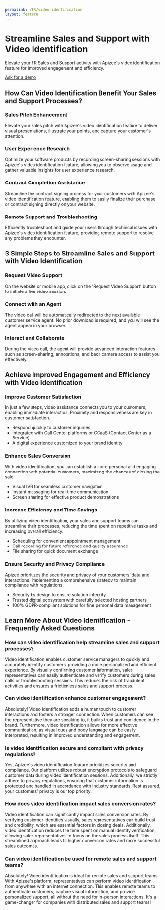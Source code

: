 ```yaml
---
permalink: /FR/video-identification
layout: feature
---
```


# Streamline Sales and Support with Video Identification
Elevate your FR Sales and Support activity with Apizee's video identification feature for improved engagement and efficiency.

[Ask for a demo](/request-a-demo.php)

## How Can Video Identification Benefit Your Sales and Support Processes?
### Sales Pitch Enhancement
Elevate your sales pitch with Apizee's video identification feature to deliver visual presentations, illustrate your points, and capture your customer's attention.

### User Experience Research
Optimize your software products by recording screen-sharing sessions with Apizee's video identification feature, allowing you to observe usage and gather valuable insights for user experience research.

### Contract Completion Assistance
Streamline the contract signing process for your customers with Apizee's video identification feature, enabling them to easily finalize their purchase or contract signing directly on your website.

### Remote Support and Troubleshooting
Efficiently troubleshoot and guide your users through technical issues with Apizee's video identification feature, providing remote support to resolve any problems they encounter.

## 3 Simple Steps to Streamline Sales and Support with Video Identification
### Request Video Support
On the website or mobile app, click on the 'Request Video Support' button to initiate a live video session.

### Connect with an Agent
The video call will be automatically redirected to the next available customer service agent. No prior download is required, and you will see the agent appear in your browser.

### Interact and Collaborate
During the video call, the agent will provide advanced interaction features such as screen-sharing, annotations, and back camera access to assist you effectively.

## Achieve Improved Engagement and Efficiency with Video Identification
### Improve Customer Satisfaction
In just a few steps, video assistance connects you to your customers, enabling immediate interaction. Proximity and responsiveness are key in customer satisfaction.
- Respond quickly to customer inquiries
- Integrated with Call Center platforms or CCaaS (Contact Center as a Service)
- A digital experience customized to your brand identity

### Enhance Sales Conversion
With video identification, you can establish a more personal and engaging connection with potential customers, maximizing the chances of closing the sale.
- Visual IVR for seamless customer navigation
- Instant messaging for real-time communication
- Screen sharing for effective product demonstrations

### Increase Efficiency and Time Savings
By utilizing video identification, your sales and support teams can streamline their processes, reducing the time spent on repetitive tasks and increasing overall efficiency.
- Scheduling for convenient appointment management
- Call recording for future reference and quality assurance
- File sharing for quick document exchange

### Ensure Security and Privacy Compliance
Apizee prioritizes the security and privacy of your customers' data and interactions, implementing a comprehensive strategy to maintain compliance with regulations.
- Security by design to ensure solution integrity
- Trusted digital ecosystem with carefully selected hosting partners
- 100% GDPR-compliant solutions for fine personal data management

## Learn More About Video Identification - Frequently Asked Questions
### How can video identification help streamline sales and support processes?
Video identification enables customer service managers to quickly and accurately identify customers, providing a more personalized and efficient experience. By visually confirming customer information, sales representatives can easily authenticate and verify customers during sales calls or troubleshooting sessions. This reduces the risk of fraudulent activities and ensures a frictionless sales and support process.

### Can video identification enhance customer engagement?
Absolutely! Video identification adds a human touch to customer interactions and fosters a stronger connection. When customers can see the representative they are speaking to, it builds trust and confidence in the brand. Furthermore, video identification allows for more effective communication, as visual cues and body language can be easily interpreted, resulting in improved understanding and engagement.

### Is video identification secure and compliant with privacy regulations?
Yes, Apizee's video identification feature prioritizes security and compliance. Our platform utilizes robust encryption protocols to safeguard customer data during video identification sessions. Additionally, we strictly adhere to privacy regulations, ensuring that customer information is protected and handled in accordance with industry standards. Rest assured, your customers' privacy is our top priority.

### How does video identification impact sales conversion rates?
Video identification can significantly impact sales conversion rates. By verifying customer identities visually, sales representatives can build trust and credibility, which are essential factors in closing deals. Additionally, video identification reduces the time spent on manual identity verification, allowing sales representatives to focus on the sales process itself. This streamlined approach leads to higher conversion rates and more successful sales outcomes.

### Can video identification be used for remote sales and support teams?
Absolutely! Video identification is ideal for remote sales and support teams. With Apizee's platform, representatives can perform video identification from anywhere with an internet connection. This enables remote teams to authenticate customers, capture visual information, and provide personalized support, all without the need for in-person interactions. It's a game-changer for companies with distributed sales and support teams!

